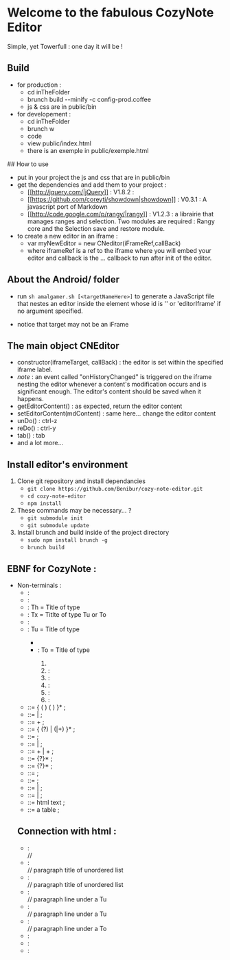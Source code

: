 # Welcome to the fabulous CozyNote Editor

Simple, yet Towerfull : one day it will be !

## Build
* for production :
    * cd inTheFolder
    * brunch build --minify -c config-prod.coffee
    * js & css are in public/bin
* for developement :
    * cd inTheFolder
    * brunch w
    * code
    * view public/index.html
    * there is an exemple in public/exemple.html

## How to use
* put in your project the js and css that are in public/bin
* get the dependencies and add them to your project :
    * [[http://jquery.com/|jQuery]] : V1.8.2 : 
    * [[https://github.com/coreyti/showdown|showdown]] : V0.3.1 : A javascript port of Markdown
    * [[http://code.google.com/p/rangy/|rangy]] : V1.2.3 : a librairie that manages ranges and selection. Two modules are required : Rangy core and the Selection save and restore module.
* to create a new editor in an iframe :
    * var myNewEditor = new CNeditor(iFrameRef,callBack)
    * where iframeRef is a ref to the iframe where you will embed your editor and callback is the ... callback to run after init of the editor.

## About the Android/ folder

* run `sh amalgamer.sh [<targetNameHere>]` to generate a JavaScript file that nestes an editor inside the element whose id is '<targetNameHere>' or 'editorIframe' if no argument specified.

* notice that target may not be an iFrame

## The main object CNEditor

* constructor(iframeTarget, callBack) : the editor is set within the specified iframe label.
* _note_ : an event called "onHistoryChanged" is triggered on the iframe nesting the editor whenever a content's modification occurs and is significant enough. The editor's content should be saved when it happens.
* getEditorContent() : as expected, return the editor content
* setEditorContent(mdContent) : same here... change the editor content
* unDo() : ctrl-z
* reDo() : ctrl-y
* tab()  : tab
* and a lot more...

## Install editor's environment
1. Clone git repository and install dependancies
    + `git clone https://github.com/Benibur/cozy-note-editor.git`
    + `cd cozy-note-editor`
    + `npm install`
2. These commands may be necessary... ?
    + `git submodule init`
    + `git submodule update`
3. Install brunch and build inside of the project directory
    + `sudo npm install brunch -g`
    + `brunch build`


## EBNF for CozyNote :
* Non-terminals : 
    * <CozyNote> : 
    * <note> : 
    * <ListParaTh> : Th = Title of type <h>
    * <ListParaTx> : Tx = Titlte of type Tu or To
    * <ParaTh> : 
    * <ParaTu> : Tu = Title of type <ul><li>
    * <ParaTo> : To = Title of type <ol><li>
    * <TitleTh> : 
    * <TitleTu> : 
    * <TitleTo> : 
    * <Txt> : 
    * <Tab> : 
* <CozyNote> ::= { (<TitleTh> <CozyNote>) (<TitleTh> <Note>) }* ;
* <Note> ::= <ListParaTh> | <ListParaTu> ;
* <ListParaTh> ::= <ParaTh>+ ;
* <ParaTh> ::= <TitleTh>  { (<LigneTh><ListParaTh>?) | (<LigneTh>|<ListParaTu>+) }* ;
* <TitleTh> ::= <Txt> ;
* <LigneTh> ::= <Txt> | <Tab> ;
* <ListParaTx> ::= <ParaTu>+ | <ParaTo>+ ;
* <ParaTu> ::= <TitleTu> {<LigneLu><ListParaTu>?}* ;
* <ParaTo> ::= <TitleTo> {<LigneLo><ListParaTo>?}* ;
* <TitleTu> ::= <Txt> ;
* <TitleTo> ::= <Txt> ;
* <LigneTu> ::= <Txt> | <Tab> ;
* <LigneTo> ::= <Txt> | <Tab> ;
* <Txt> ::= html text ;
* <Tab> ::= a table ;

## Connection with html : 
* <TitleTh>     : <div class="Th-xx" >  // 
* <TitleTu>     : <div class="Tu-xx" >  // paragraph title of unordered list
* <TitleTo>     : <div class="To-xx" >  // paragraph title of unordered list
* <LigneTh>     : <div class="Lh-xx" >  // paragraph line under a Tu
* <LigneTu>     : <div class="Lu-xx" >  // paragraph line under a Tu
* <LigneTo>     : <div class="Lo-xx" >  // paragraph line under a To
* <Txt>         : 
* <Num>         : 
* <Tab>         : 
